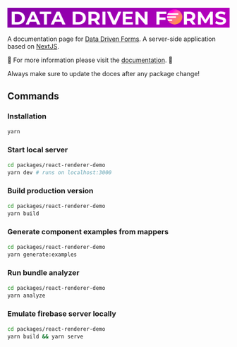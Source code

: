 [![Data Driven Form logo](https://raw.githubusercontent.com/data-driven-forms/react-forms/master/images/logo.png)](https://data-driven-forms.org/)

A documentation page for [Data Driven Forms](https://github.com/data-driven-forms/react-forms). A server-side application based on [NextJS](https://nextjs.org/).

:book: For more information please visit the [documentation](https://data-driven-forms.org/). :book:

Always make sure to update the doces after any package change!

## Commands

### Installation

```bash
yarn
```

### Start local server
```bash
cd packages/react-renderer-demo
yarn dev # runs on localhost:3000
```

### Build production version
```bash
cd packages/react-renderer-demo
yarn build
```

### Generate component examples from mappers
```bash
cd packages/react-renderer-demo
yarn generate:examples
```
### Run bundle analyzer
```bash
cd packages/react-renderer-demo
yarn analyze
```

### Emulate firebase server locally
```bash
cd packages/react-renderer-demo
yarn build && yarn serve
```
